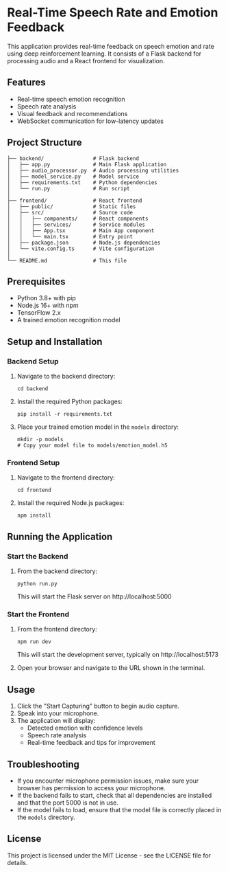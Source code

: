 # Real-Time Speech Rate and Emotion Feedback

This application provides real-time feedback on speech emotion and rate using deep reinforcement learning. It consists of a Flask backend for processing audio and a React frontend for visualization.

## Features

- Real-time speech emotion recognition
- Speech rate analysis
- Visual feedback and recommendations
- WebSocket communication for low-latency updates

## Project Structure

```
├── backend/                # Flask backend
│   ├── app.py              # Main Flask application
│   ├── audio_processor.py  # Audio processing utilities
│   ├── model_service.py    # Model service
│   ├── requirements.txt    # Python dependencies
│   └── run.py              # Run script
│
├── frontend/               # React frontend
│   ├── public/             # Static files
│   ├── src/                # Source code
│   │   ├── components/     # React components
│   │   ├── services/       # Service modules
│   │   ├── App.tsx         # Main App component
│   │   └── main.tsx        # Entry point
│   ├── package.json        # Node.js dependencies
│   └── vite.config.ts      # Vite configuration
│
└── README.md               # This file
```

## Prerequisites

- Python 3.8+ with pip
- Node.js 16+ with npm
- TensorFlow 2.x
- A trained emotion recognition model

## Setup and Installation

### Backend Setup

1. Navigate to the backend directory:
   ```
   cd backend
   ```

2. Install the required Python packages:
   ```
   pip install -r requirements.txt
   ```

3. Place your trained emotion model in the `models` directory:
   ```
   mkdir -p models
   # Copy your model file to models/emotion_model.h5
   ```

### Frontend Setup

1. Navigate to the frontend directory:
   ```
   cd frontend
   ```

2. Install the required Node.js packages:
   ```
   npm install
   ```

## Running the Application

### Start the Backend

1. From the backend directory:
   ```
   python run.py
   ```
   This will start the Flask server on http://localhost:5000

### Start the Frontend

1. From the frontend directory:
   ```
   npm run dev
   ```
   This will start the development server, typically on http://localhost:5173

2. Open your browser and navigate to the URL shown in the terminal.

## Usage

1. Click the "Start Capturing" button to begin audio capture.
2. Speak into your microphone.
3. The application will display:
   - Detected emotion with confidence levels
   - Speech rate analysis
   - Real-time feedback and tips for improvement

## Troubleshooting

- If you encounter microphone permission issues, make sure your browser has permission to access your microphone.
- If the backend fails to start, check that all dependencies are installed and that the port 5000 is not in use.
- If the model fails to load, ensure that the model file is correctly placed in the `models` directory.

## License

This project is licensed under the MIT License - see the LICENSE file for details.

